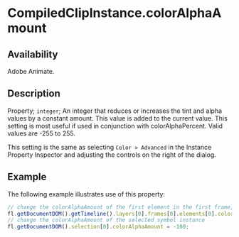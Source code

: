 # CompiledClipInstance.colorAlphaAmount

## Availability

Adobe Animate.

## Description

Property; `integer`; An integer that reduces or increases the tint and alpha values by a constant amount. This value is added to the current value. This setting is most useful if used in conjunction with colorAlphaPercent. Valid values are -255 to 255.

This setting is the same as selecting `Color > Advanced` in the Instance Property Inspector and adjusting the controls on the right of the dialog.

## Example

The following example illustrates use of this property:

```javascript
// change the colorAlphaAmount of the first element in the first frame, top layer
fl.getDocumentDOM().getTimeline().layers[0].frames[0].elements[0].colorAlphaAmount = 100;
// change the colorAlphaAmount of the selected symbol instance
fl.getDocumentDOM().selection[0].colorAlphaAmount = -100;
```

